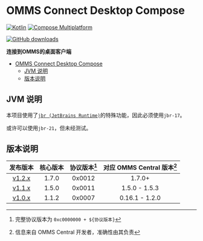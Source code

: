 # OMMS Connect Desktop Compose

[![Kotlin](https://img.shields.io/badge/5714_lines-Kotlin-7954F6?logo=kotlin)](https://kotlinlang.org/)
[![Compose Multiplatform](https://img.shields.io/badge/Compose_Multiplatform_UI-5383EC?logo=jetpackcompose&logoColor=ffffff)](https://www.jetbrains.com/lp/compose-multiplatform/)

[![GitHub downloads](https://img.shields.io/github/downloads/OhMyMinecraftServer/OMMS-Connect-Desktop-Compose/total?label=Github%20Downloads&logo=github)](https://github.com/OhMyMinecraftServer/OMMS-Connect-Desktop-Compose/releases)

**连接到OMMS的桌面客户端**

<!-- TOC -->
* [OMMS Connect Desktop Compose](#omms-connect-desktop-compose)
  * [JVM 说明](#jvm-说明)
  * [版本说明](#版本说明)
<!-- TOC -->

## JVM 说明

本项目使用了[`jbr (JetBrains Runtime)`](https://github.com/JetBrains/JetBrainsRuntime)的特殊功能，因此必须使用`jbr-17`。

或许可以使用`jbr-21`，但未经测试。

## 版本说明
|                                                  发布版本                                                  | 核心版本  | 协议版本[^1] | 对应 OMMS Central 版本[^2] |
|:------------------------------------------------------------------------------------------------------:|:-----:|:--------:|:----------------------:|
|   [v1.2.x](https://github.com/OhMyMinecraftServer/OMMS-Connect-Desktop-Compose/releases/tag/v1.2.0)    | 1.7.0 |  0x0012  |         1.7.0+         |
|   [v1.1.x](https://github.com/OhMyMinecraftServer/OMMS-Connect-Desktop-Compose/releases/tag/v1.1.4)    | 1.5.0 |  0x0011  |     1.5.0 - 1.5.3      |
| [v1.0.x](https://github.com/OhMyMinecraftServer/OMMS-Connect-Desktop-Compose/releases/tag/v1.0.0-beta) | 1.1.2 |  0x0007  |     0.16.1 - 1.2.0     |

[^1]: 完整协议版本为 `0xc0000000 + ${协议版本}`

[^2]: 信息来自 OMMS Central 开发者，准确性由其负责
